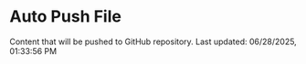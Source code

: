 # Auto Push File

Content that will be pushed to GitHub repository.
Last updated: 06/28/2025, 01:33:56 PM